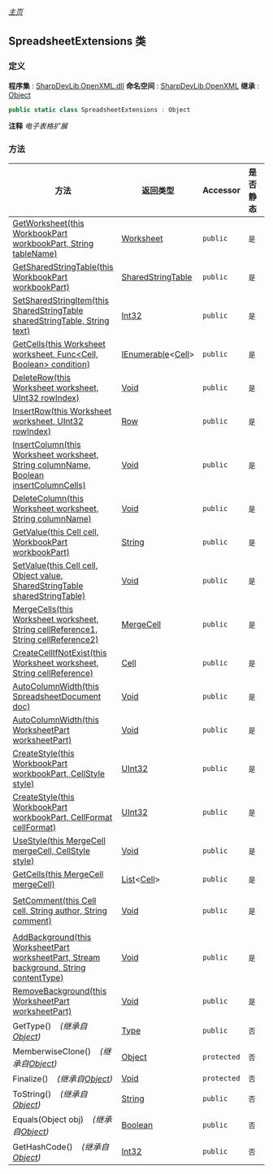 ###### [主页](./Index.md "主页")
## SpreadsheetExtensions 类
### 定义
**程序集** : [SharpDevLib.OpenXML.dll](./SharpDevLib.OpenXML.assembly.md "SharpDevLib.OpenXML.dll")
**命名空间** : [SharpDevLib.OpenXML](./SharpDevLib.OpenXML.namespace.md "SharpDevLib.OpenXML")
**继承** : [Object](https://learn.microsoft.com/en-us/dotnet/api/system.object "Object")
``` csharp
public static class SpreadsheetExtensions : Object
```
**注释**
*电子表格扩展*

### 方法
|方法|返回类型|Accessor|是否静态|参数|
|---|---|---|---|---|
|[GetWorksheet(this WorkbookPart workbookPart, String tableName)](./SharpDevLib.OpenXML.SpreadsheetExtensions.GetWorksheet.thisWorkbookPart.String.md "GetWorksheet(this WorkbookPart workbookPart, String tableName)")|[Worksheet](https://learn.microsoft.com/en-us/dotnet/api/documentformat.openxml.spreadsheet.worksheet "Worksheet")|`public`|`是`|workbookPart:工作簿部件<br>tableName:表明,如sheet1|
|[GetSharedStringTable(this WorkbookPart workbookPart)](./SharpDevLib.OpenXML.SpreadsheetExtensions.GetSharedStringTable.thisWorkbookPart.md "GetSharedStringTable(this WorkbookPart workbookPart)")|[SharedStringTable](https://learn.microsoft.com/en-us/dotnet/api/documentformat.openxml.spreadsheet.sharedstringtable "SharedStringTable")|`public`|`是`|workbookPart:工作簿部件|
|[SetSharedStringItem(this SharedStringTable sharedStringTable, String text)](./SharpDevLib.OpenXML.SpreadsheetExtensions.SetSharedStringItem.thisSharedStringTable.String.md "SetSharedStringItem(this SharedStringTable sharedStringTable, String text)")|[Int32](https://learn.microsoft.com/en-us/dotnet/api/system.int32 "Int32")|`public`|`是`|sharedStringTable:SharedStringTable<br>text:字符串|
|[GetCells(this Worksheet worksheet, Func\<Cell, Boolean\> condition)](./SharpDevLib.OpenXML.SpreadsheetExtensions.GetCells.thisWorksheet.Func.Cell.Boolean.md "GetCells(this Worksheet worksheet, Func<Cell, Boolean> condition)")|[IEnumerable](https://learn.microsoft.com/en-us/dotnet/api/system.collections.generic.ienumerable-1 "IEnumerable")\<[Cell](https://learn.microsoft.com/en-us/dotnet/api/documentformat.openxml.spreadsheet.cell "Cell")\>|`public`|`是`|worksheet:工作表格<br>condition:查询条件|
|[DeleteRow(this Worksheet worksheet, UInt32 rowIndex)](./SharpDevLib.OpenXML.SpreadsheetExtensions.DeleteRow.thisWorksheet.UInt32.md "DeleteRow(this Worksheet worksheet, UInt32 rowIndex)")|[Void](https://learn.microsoft.com/en-us/dotnet/api/system.void "Void")|`public`|`是`|worksheet:工作表格<br>rowIndex:行号|
|[InsertRow(this Worksheet worksheet, UInt32 rowIndex)](./SharpDevLib.OpenXML.SpreadsheetExtensions.InsertRow.thisWorksheet.UInt32.md "InsertRow(this Worksheet worksheet, UInt32 rowIndex)")|[Row](https://learn.microsoft.com/en-us/dotnet/api/documentformat.openxml.spreadsheet.row "Row")|`public`|`是`|worksheet:工作表格<br>rowIndex:行号|
|[InsertColumn(this Worksheet worksheet, String columnName, Boolean insertColumnCells)](./SharpDevLib.OpenXML.SpreadsheetExtensions.InsertColumn.thisWorksheet.String.Boolean.md "InsertColumn(this Worksheet worksheet, String columnName, Boolean insertColumnCells)")|[Void](https://learn.microsoft.com/en-us/dotnet/api/system.void "Void")|`public`|`是`|worksheet:工作表格<br>columnName:列明,如A,B,C<br>insertColumnCells:是否要插入单元格|
|[DeleteColumn(this Worksheet worksheet, String columnName)](./SharpDevLib.OpenXML.SpreadsheetExtensions.DeleteColumn.thisWorksheet.String.md "DeleteColumn(this Worksheet worksheet, String columnName)")|[Void](https://learn.microsoft.com/en-us/dotnet/api/system.void "Void")|`public`|`是`|worksheet:工作表格<br>columnName:列明,如A,B,C|
|[GetValue(this Cell cell, WorkbookPart workbookPart)](./SharpDevLib.OpenXML.SpreadsheetExtensions.GetValue.thisCell.WorkbookPart.md "GetValue(this Cell cell, WorkbookPart workbookPart)")|[String](https://learn.microsoft.com/en-us/dotnet/api/system.string "String")|`public`|`是`|cell:单元格<br>workbookPart:工作簿部件|
|[SetValue(this Cell cell, Object value, SharedStringTable sharedStringTable)](./SharpDevLib.OpenXML.SpreadsheetExtensions.SetValue.thisCell.Object.SharedStringTable.md "SetValue(this Cell cell, Object value, SharedStringTable sharedStringTable)")|[Void](https://learn.microsoft.com/en-us/dotnet/api/system.void "Void")|`public`|`是`|cell:单元格<br>value:值<br>sharedStringTable:SharedStringTable|
|[MergeCells(this Worksheet worksheet, String cellReference1, String cellReference2)](./SharpDevLib.OpenXML.SpreadsheetExtensions.MergeCells.thisWorksheet.String.String.md "MergeCells(this Worksheet worksheet, String cellReference1, String cellReference2)")|[MergeCell](https://learn.microsoft.com/en-us/dotnet/api/documentformat.openxml.spreadsheet.mergecell "MergeCell")|`public`|`是`|worksheet:工作表格<br>cellReference1:第一个单元格<br>cellReference2:第二个单元格|
|[CreateCellIfNotExist(this Worksheet worksheet, String cellReference)](./SharpDevLib.OpenXML.SpreadsheetExtensions.CreateCellIfNotExist.thisWorksheet.String.md "CreateCellIfNotExist(this Worksheet worksheet, String cellReference)")|[Cell](https://learn.microsoft.com/en-us/dotnet/api/documentformat.openxml.spreadsheet.cell "Cell")|`public`|`是`|worksheet:工作表格<br>cellReference:单元格地址|
|[AutoColumnWidth(this SpreadsheetDocument doc)](./SharpDevLib.OpenXML.SpreadsheetExtensions.AutoColumnWidth.thisSpreadsheetDocument.md "AutoColumnWidth(this SpreadsheetDocument doc)")|[Void](https://learn.microsoft.com/en-us/dotnet/api/system.void "Void")|`public`|`是`|doc:文档|
|[AutoColumnWidth(this WorksheetPart worksheetPart)](./SharpDevLib.OpenXML.SpreadsheetExtensions.AutoColumnWidth.thisWorksheetPart.md "AutoColumnWidth(this WorksheetPart worksheetPart)")|[Void](https://learn.microsoft.com/en-us/dotnet/api/system.void "Void")|`public`|`是`|worksheetPart:工作表格配件|
|[CreateStyle(this WorkbookPart workbookPart, CellStyle style)](./SharpDevLib.OpenXML.SpreadsheetExtensions.CreateStyle.thisWorkbookPart.CellStyle.md "CreateStyle(this WorkbookPart workbookPart, CellStyle style)")|[UInt32](https://learn.microsoft.com/en-us/dotnet/api/system.uint32 "UInt32")|`public`|`是`|workbookPart:工作簿部件<br>style:样式|
|[CreateStyle(this WorkbookPart workbookPart, CellFormat cellFormat)](./SharpDevLib.OpenXML.SpreadsheetExtensions.CreateStyle.thisWorkbookPart.CellFormat.md "CreateStyle(this WorkbookPart workbookPart, CellFormat cellFormat)")|[UInt32](https://learn.microsoft.com/en-us/dotnet/api/system.uint32 "UInt32")|`public`|`是`|workbookPart:工作簿部件<br>cellFormat:单元格格式,更灵活|
|[UseStyle(this MergeCell mergeCell, CellStyle style)](./SharpDevLib.OpenXML.SpreadsheetExtensions.UseStyle.thisMergeCell.CellStyle.md "UseStyle(this MergeCell mergeCell, CellStyle style)")|[Void](https://learn.microsoft.com/en-us/dotnet/api/system.void "Void")|`public`|`是`|mergeCell:合并单元格<br>style:样式|
|[GetCells(this MergeCell mergeCell)](./SharpDevLib.OpenXML.SpreadsheetExtensions.GetCells.thisMergeCell.md "GetCells(this MergeCell mergeCell)")|[List](https://learn.microsoft.com/en-us/dotnet/api/system.collections.generic.list-1 "List")\<[Cell](https://learn.microsoft.com/en-us/dotnet/api/documentformat.openxml.spreadsheet.cell "Cell")\>|`public`|`是`|mergeCell:合并单元格|
|[SetComment(this Cell cell, String author, String comment)](./SharpDevLib.OpenXML.SpreadsheetExtensions.SetComment.thisCell.String.String.md "SetComment(this Cell cell, String author, String comment)")|[Void](https://learn.microsoft.com/en-us/dotnet/api/system.void "Void")|`public`|`是`|cell:单元格<br>author:批注者<br>comment:批注|
|[AddBackground(this WorksheetPart worksheetPart, Stream background, String contentType)](./SharpDevLib.OpenXML.SpreadsheetExtensions.AddBackground.thisWorksheetPart.Stream.String.md "AddBackground(this WorksheetPart worksheetPart, Stream background, String contentType)")|[Void](https://learn.microsoft.com/en-us/dotnet/api/system.void "Void")|`public`|`是`|worksheetPart:工作表格部件<br>background:背景图文件流<br>contentType:content type|
|[RemoveBackground(this WorksheetPart worksheetPart)](./SharpDevLib.OpenXML.SpreadsheetExtensions.RemoveBackground.thisWorksheetPart.md "RemoveBackground(this WorksheetPart worksheetPart)")|[Void](https://learn.microsoft.com/en-us/dotnet/api/system.void "Void")|`public`|`是`|worksheetPart:工作表格部件|
|GetType()&nbsp;&nbsp;&nbsp;&nbsp;*(继承自[Object](https://learn.microsoft.com/en-us/dotnet/api/system.object "Object"))*|[Type](https://learn.microsoft.com/en-us/dotnet/api/system.type "Type")|`public`|`否`|-|
|MemberwiseClone()&nbsp;&nbsp;&nbsp;&nbsp;*(继承自[Object](https://learn.microsoft.com/en-us/dotnet/api/system.object "Object"))*|[Object](https://learn.microsoft.com/en-us/dotnet/api/system.object "Object")|`protected`|`否`|-|
|Finalize()&nbsp;&nbsp;&nbsp;&nbsp;*(继承自[Object](https://learn.microsoft.com/en-us/dotnet/api/system.object "Object"))*|[Void](https://learn.microsoft.com/en-us/dotnet/api/system.void "Void")|`protected`|`否`|-|
|ToString()&nbsp;&nbsp;&nbsp;&nbsp;*(继承自[Object](https://learn.microsoft.com/en-us/dotnet/api/system.object "Object"))*|[String](https://learn.microsoft.com/en-us/dotnet/api/system.string "String")|`public`|`否`|-|
|Equals(Object obj)&nbsp;&nbsp;&nbsp;&nbsp;*(继承自[Object](https://learn.microsoft.com/en-us/dotnet/api/system.object "Object"))*|[Boolean](https://learn.microsoft.com/en-us/dotnet/api/system.boolean "Boolean")|`public`|`否`|-|
|GetHashCode()&nbsp;&nbsp;&nbsp;&nbsp;*(继承自[Object](https://learn.microsoft.com/en-us/dotnet/api/system.object "Object"))*|[Int32](https://learn.microsoft.com/en-us/dotnet/api/system.int32 "Int32")|`public`|`否`|-|

